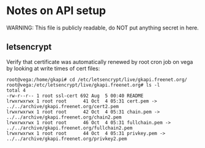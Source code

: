# Notes on API setup

WARNING: This file is publicly readable, do NOT put anything secret in here.

## letsencrypt

Verify that certificate was automatically renewed by root cron job on vega by looking at write 
times of cert files:


```
root@vega:/home/gkapi# cd /etc/letsencrypt/live/gkapi.freenet.org/
root@vega:/etc/letsencrypt/live/gkapi.freenet.org# ls -l
total 4
-rw-r--r-- 1 root ssl-cert 692 Aug  5 00:40 README
lrwxrwxrwx 1 root root      41 Oct  4 05:31 cert.pem -> ../../archive/gkapi.freenet.org/cert2.pem
lrwxrwxrwx 1 root root      42 Oct  4 05:31 chain.pem -> ../../archive/gkapi.freenet.org/chain2.pem
lrwxrwxrwx 1 root root      46 Oct  4 05:31 fullchain.pem -> ../../archive/gkapi.freenet.org/fullchain2.pem
lrwxrwxrwx 1 root root      44 Oct  4 05:31 privkey.pem -> ../../archive/gkapi.freenet.org/privkey2.pem
```
